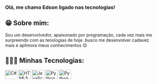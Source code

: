 ### Olá, me chamo Edson ligado nas tecnologias!

## 😁 Sobre mim:
<div>
<p>
  Sou um desenvolvedor, apaixonado por programação, cada vez mais me surpreendo com as tenologias de hoje.
  busco me desenvolver cadavez mais e aplimora meus conhecimentos 😊
</p>  
</div>

## 👻👨‍💻 Minhas Tecnologias:

<div style="display: inline_block">
<img align="center" alt="C#" height="30" width="40"
  src="https://cdn.jsdelivr.net/gh/devicons/devicon@latest/icons/csharp/csharp-original.svg">
<img align="center" alt="HTML5#" height="30" width="40"
  src="https://cdn.jsdelivr.net/gh/devicons/devicon@latest/icons/html5/html5-original-wordmark.svg">
<img align="center" alt="JavaScript#" height="30" width="40"
  src="https://cdn.jsdelivr.net/gh/devicons/devicon@latest/icons/javascript/javascript-original.svg"/>
<img align="center" alt="Python" height="30" width="40"
  src="https://cdn.jsdelivr.net/gh/devicons/devicon@latest/icons/python/python-original.svg"/>
<img align="center" alt="Python" height="30" width="40"
  src="https://cdn.jsdelivr.net/gh/devicons/devicon@latest/icons/amazonwebservices/amazonwebservices-original-wordmark.svg"/>
          
          
</div><br>
